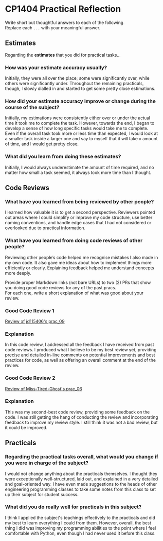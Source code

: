 # CP1404 Practical Reflection

Write short but thoughtful answers to each of the following.  
Replace each `...` with your meaningful answer.

## Estimates

Regarding the **estimates** that you did for practical tasks...

### How was your estimate accuracy usually?

Initially, they were all over the place; some were significantly over, while others were significantly under. Throughout the remaining practicals, though, I slowly dialled in and started to get some pretty close estimations.

### How did your estimate accuracy improve or change during the course of the subject?

Initially, my estimations were consistently either over or under the actual time it took me to complete the task. However, towards the end, I began to develop a sense of how long specific tasks would take me to complete. Even if the overall task took more or less time than expected, I would look at a smaller task inside a larger one and say to myself that it will take x amount of time, and I would get pretty close. 

### What did you learn from doing these estimates?

Initially, I would always underestimate the amount of time required, and no matter how small a task seemed, it always took more time than I thought. 

## Code Reviews

### What have you learned from being reviewed by other people?

I learned how valuable it is to get a second perspective. Reviewers pointed out areas where I could simplify or improve my code structure, use better naming conventions, and handle edge cases that I had not considered or overlooked due to practical information.

### What have you learned from doing code reviews of other people?

Reviewing other people’s code helped me recognise mistakes I also made in my own code. It also gave me ideas about how to implement things more efficiently or clearly. Explaining feedback helped me understand concepts more deeply.

Provide proper Markdown links (not bare URLs) to two (2) PRs that show you doing good code reviews for any of the past
pracs.  
For each one, write a short explanation of what was good about your review.

### Good Code Review 1

[Review of jd115406's prac_09](https://github.com/jd115406/cp1404practicals/pull/5)

### Explanation

In this code review, I addressed all the feedback I have received from past code reviews. I produced what I believe to be my best review yet, providing precise and detailed in-line comments on potential improvements and best practices for code, as well as offering an overall comment at the end of the review.

### Good Code Review 2

[Review of Miss-Tired-Ghost's prac_06](https://github.com/Miss-Tired-Ghost/CP1404-Practicals/pull/2)

### Explanation

This was my second-best code review, providing some feedback on the code. I was still getting the hang of conducting the review and incorporating feedback to improve my review style. I still think it was not a bad review, but it could be improved. 

## Practicals

### Regarding the **practical tasks** overall, what would you change if you were in charge of the subject?

I would not change anything about the practicals themselves. I thought they were exceptionally well-structured, laid out, and explained in a very detailed and goal-oriented way. I have even made suggestions to the heads of other engineering programming classes to take some notes from this class to set up their subject for student success. 

### What did you do really well for practicals in this subject?

I think I applied the subject's teachings effectively to the practicals and did my best to learn everything I could from them. However, overall, the best thing I did was improving my programming abilities to the point where I feel comfortable with Python, even though I had never used it before this class. 
